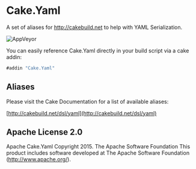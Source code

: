 # Cake.Yaml
A set of aliases for http://cakebuild.net to help with YAML Serialization.

![AppVeyor](https://ci.appveyor.com/api/projects/status/github/redth/Cake.Yaml)

You can easily reference Cake.Yaml directly in your build script via a cake addin:

```csharp
#addin "Cake.Yaml"
```

## Aliases

Please visit the Cake Documentation for a list of available aliases:

[http://cakebuild.net/dsl/yaml](http://cakebuild.net/dsl/yaml)

## Apache License 2.0
Apache Cake.Yaml Copyright 2015. The Apache Software Foundation This product includes software developed at The Apache Software Foundation (http://www.apache.org/).